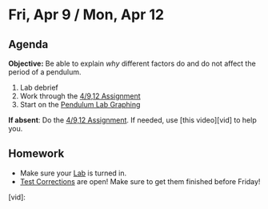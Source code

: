 Fri, Apr 9 / Mon, Apr 12
==================

Agenda
---------
**Objective:** Be able to explain *why* different factors do and do not affect the period of a pendulum.

1. Lab debrief
2. Work through the [4/9,12 Assignment][assmt]
3. Start on the [Pendulum Lab Graphing][graph]

**If absent**: Do the [4/9,12 Assignment][assmt].  If needed, use [this video][vid] to help you.


Homework 
-------------
- Make sure your [Lab][lab] is turned in.
- [Test Corrections][correct] are open!  Make sure to get them finished before Friday!

[correct]: https://avon.schoology.com/assignment/4835420000/
[lab]: https://avon.schoology.com/assignment/4841068270/
[assmt]: https://avon.schoology.com/assignment/4844824672/
[graph]: https://avon.schoology.com/course/2624603689/assessments/4846780655
[vid]: 
<!--stackedit_data:
eyJoaXN0b3J5IjpbLTEzODg4ODA3MzYsLTE0ODcxMjYyMzksLT
IwNjQxNDA2NjYsMTI3NDE1MjE4MywtMjA2MzQ2NjgzNCwtMTg4
ODQ4NjM2LC01MTI4NTQyMDgsLTE5NjUwNDAwNTUsLTMxODY4MD
cyNiwxNTk4ODE1MjM4LDExODc5MjU5MzYsNzAyMzk0OTI4LDYy
OTIzNzc2LDE3NjgyMTU3OSwtMTkwMzE2ODg1MSwtNDkwODM2Mj
QsLTIxMDM5NzI1OTEsMTE0MTU0NTAyNywxODA2MDc3MTE5LDE4
NjkwNzM3MzJdfQ==
-->